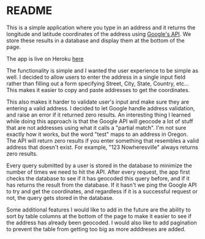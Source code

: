 # README

This is a simple application where you type in an address and it returns the longitude and latitude coordinates of the address using [Google's API](https://developers.google.com/maps/documentation/geocoding/intro). We store these results in a database and display them at the bottom of the page.

The app is live on Heroku [here](https://obscure-ocean-38695.herokuapp.com/)

The functionality is simple and I wanted the user experience to be simple as well. I decided to allow users to enter the address in a single input field rather than filling out a form specifying Street, City, State, Country, etc... This makes it easier to copy and paste addresses to get the coordinates. 

This also makes it harder to validate user's input and make sure they are entering a valid address. I decided to let Google handle address validation, and raise an error if it returned zero results. An interesting thing I learned while doing this approach is that the Google API will geocode a lot of stuff that are not addresses using what it calls a "partial match". I'm not sure exactly how it works, but the word "test" maps to an address in Oregon. The API will return zero results if you enter something that resembles a valid address that doesn't exist. For example, "123 Nowheresville" always returns zero results.

Every query submitted by a user is stored in the database to minimize the number of times we need to hit the API. After every request, the app first checks the database to see if it has geocoded this query before, and if it has returns the result from the database. If it hasn't we ping the Google API to try and get the coordinates, and regardless if it is a successful request or not, the query gets stored in the database.

Some additional features I would like to add in the future are the ability to sort by table columns at the bottom of the page to make it easier to see if the address has already been geocoded. I would also like to add pagination to prevent the table from getting too big as more adddreses are added.
